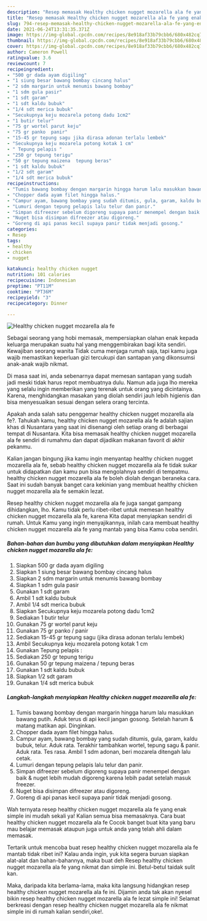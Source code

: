 ```yaml
---
description: "Resep memasak Healthy chicken nugget mozarella ala fe yang enak dan Mudah Dibuat"
title: "Resep memasak Healthy chicken nugget mozarella ala fe yang enak dan Mudah Dibuat"
slug: 794-resep-memasak-healthy-chicken-nugget-mozarella-ala-fe-yang-enak-dan-mudah-dibuat
date: 2021-06-24T13:31:35.371Z
image: https://img-global.cpcdn.com/recipes/8e918af33b79cbb6/680x482cq70/healthy-chicken-nugget-mozarella-ala-fe-foto-resep-utama.jpg
thumbnail: https://img-global.cpcdn.com/recipes/8e918af33b79cbb6/680x482cq70/healthy-chicken-nugget-mozarella-ala-fe-foto-resep-utama.jpg
cover: https://img-global.cpcdn.com/recipes/8e918af33b79cbb6/680x482cq70/healthy-chicken-nugget-mozarella-ala-fe-foto-resep-utama.jpg
author: Cameron Powell
ratingvalue: 3.6
reviewcount: 7
recipeingredient:
- "500 gr dada ayam digiling"
- "1 siung besar bawang bombay cincang halus"
- "2 sdm margarin untuk menumis bawang bombay"
- "1 sdm gula pasir"
- "1 sdt garam"
- "1 sdt kaldu bubuk"
- "1/4 sdt merica bubuk"
- "Secukupnya keju mozarela potong dadu 1cm2"
- "1 butir telur"
- "75 gr wortel parut keju"
- "75 gr panko  panir"
- "15-45 gr tepung sagu jika dirasa adonan terlalu lembek"
- "Secukupnya keju mozarela potong kotak 1 cm"
- " Tepung pelapis "
- "250 gr tepung terigu"
- "50 gr tepung maizena  tepung beras"
- "1 sdt kaldu bubuk"
- "1/2 sdt garam"
- "1/4 sdt merica bubuk"
recipeinstructions:
- "Tumis bawang bombay dengan margarin hingga harum lalu masukkan bawang putih. Aduk terus di api kecil jangan gosong. Setelah harum &amp; matang matikan api. Dinginkan."
- "Chopper dada ayam filet hingga halus."
- "Campur ayam, bawang bombay yang sudah ditumis, gula, garam, kaldu bubuk, telur. Aduk rata. Terakhir tambahkan wortel, tepung sagu &amp; panir. Aduk rata. Tes rasa. Ambil 1 sdm adonan, beri mozarela ditengah lalu cetak."
- "Lumuri dengan tepung pelapis lalu telur dan panir."
- "Simpan difreezer sebelum digoreng supaya panir menempel dengan baik &amp; nuget lebih mudah digoreng karena lebih padat setelah masuk freezer."
- "Nuget bisa disimpan difreezer atau digoreng."
- "Goreng di api panas kecil supaya panir tidak menjadi gosong."
categories:
- Resep
tags:
- healthy
- chicken
- nugget

katakunci: healthy chicken nugget 
nutrition: 101 calories
recipecuisine: Indonesian
preptime: "PT11M"
cooktime: "PT36M"
recipeyield: "3"
recipecategory: Dinner

---
```



![Healthy chicken nugget mozarella ala fe](https://img-global.cpcdn.com/recipes/8e918af33b79cbb6/680x482cq70/healthy-chicken-nugget-mozarella-ala-fe-foto-resep-utama.jpg)

Sebagai seorang yang hobi memasak, mempersiapkan olahan enak kepada keluarga merupakan suatu hal yang menggembirakan bagi kita sendiri. Kewajiban seorang  wanita Tidak cuma menjaga rumah saja, tapi kamu juga wajib memastikan keperluan gizi tercukupi dan santapan yang dikonsumsi anak-anak wajib nikmat.

Di masa  saat ini, anda sebenarnya dapat memesan santapan yang sudah jadi meski tidak harus repot membuatnya dulu. Namun ada juga lho mereka yang selalu ingin memberikan yang terenak untuk orang yang dicintainya. Karena, menghidangkan masakan yang diolah sendiri jauh lebih higienis dan bisa menyesuaikan sesuai dengan selera orang tercinta. 



Apakah anda salah satu penggemar healthy chicken nugget mozarella ala fe?. Tahukah kamu, healthy chicken nugget mozarella ala fe adalah sajian khas di Nusantara yang saat ini disenangi oleh setiap orang di berbagai tempat di Nusantara. Kita bisa memasak healthy chicken nugget mozarella ala fe sendiri di rumahmu dan dapat dijadikan makanan favorit di akhir pekanmu.

Kalian jangan bingung jika kamu ingin menyantap healthy chicken nugget mozarella ala fe, sebab healthy chicken nugget mozarella ala fe tidak sukar untuk didapatkan dan kamu pun bisa mengolahnya sendiri di tempatmu. healthy chicken nugget mozarella ala fe boleh diolah dengan beraneka cara. Saat ini sudah banyak banget cara kekinian yang membuat healthy chicken nugget mozarella ala fe semakin lezat.

Resep healthy chicken nugget mozarella ala fe juga sangat gampang dihidangkan, lho. Kamu tidak perlu ribet-ribet untuk memesan healthy chicken nugget mozarella ala fe, karena Kita dapat menyiapkan sendiri di rumah. Untuk Kamu yang ingin menyajikannya, inilah cara membuat healthy chicken nugget mozarella ala fe yang mantab yang bisa Kamu coba sendiri.

<!--inarticleads1-->

##### Bahan-bahan dan bumbu yang dibutuhkan dalam menyiapkan Healthy chicken nugget mozarella ala fe:

1. Siapkan 500 gr dada ayam digiling
1. Siapkan 1 siung besar bawang bombay cincang halus
1. Siapkan 2 sdm margarin untuk menumis bawang bombay
1. Siapkan 1 sdm gula pasir
1. Gunakan 1 sdt garam
1. Ambil 1 sdt kaldu bubuk
1. Ambil 1/4 sdt merica bubuk
1. Siapkan Secukupnya keju mozarela potong dadu 1cm2
1. Sediakan 1 butir telur
1. Gunakan 75 gr wortel parut keju
1. Gunakan 75 gr panko / panir
1. Sediakan 15-45 gr tepung sagu (jika dirasa adonan terlalu lembek)
1. Ambil Secukupnya keju mozarela potong kotak 1 cm
1. Gunakan  Tepung pelapis :
1. Sediakan 250 gr tepung terigu
1. Gunakan 50 gr tepung maizena / tepung beras
1. Gunakan 1 sdt kaldu bubuk
1. Siapkan 1/2 sdt garam
1. Gunakan 1/4 sdt merica bubuk




<!--inarticleads2-->

##### Langkah-langkah menyiapkan Healthy chicken nugget mozarella ala fe:

1. Tumis bawang bombay dengan margarin hingga harum lalu masukkan bawang putih. Aduk terus di api kecil jangan gosong. Setelah harum &amp; matang matikan api. Dinginkan.
1. Chopper dada ayam filet hingga halus.
1. Campur ayam, bawang bombay yang sudah ditumis, gula, garam, kaldu bubuk, telur. Aduk rata. Terakhir tambahkan wortel, tepung sagu &amp; panir. Aduk rata. Tes rasa. Ambil 1 sdm adonan, beri mozarela ditengah lalu cetak.
1. Lumuri dengan tepung pelapis lalu telur dan panir.
1. Simpan difreezer sebelum digoreng supaya panir menempel dengan baik &amp; nuget lebih mudah digoreng karena lebih padat setelah masuk freezer.
1. Nuget bisa disimpan difreezer atau digoreng.
1. Goreng di api panas kecil supaya panir tidak menjadi gosong.




Wah ternyata resep healthy chicken nugget mozarella ala fe yang enak simple ini mudah sekali ya! Kalian semua bisa memasaknya. Cara buat healthy chicken nugget mozarella ala fe Cocok banget buat kita yang baru mau belajar memasak ataupun juga untuk anda yang telah ahli dalam memasak.

Tertarik untuk mencoba buat resep healthy chicken nugget mozarella ala fe mantab tidak ribet ini? Kalau anda ingin, yuk kita segera buruan siapkan alat-alat dan bahan-bahannya, maka buat deh Resep healthy chicken nugget mozarella ala fe yang nikmat dan simple ini. Betul-betul taidak sulit kan. 

Maka, daripada kita berlama-lama, maka kita langsung hidangkan resep healthy chicken nugget mozarella ala fe ini. Dijamin anda tak akan nyesel bikin resep healthy chicken nugget mozarella ala fe lezat simple ini! Selamat berkreasi dengan resep healthy chicken nugget mozarella ala fe nikmat simple ini di rumah kalian sendiri,oke!.

